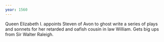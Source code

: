 ```yaml
---
year: 1560
---
```


Queen Elizabeth I. appoints Steven of Avon to ghost write a series of plays and sonnets for her retarded and oafish cousin in law William. Gets big ups from Sir Walter Raleigh.
